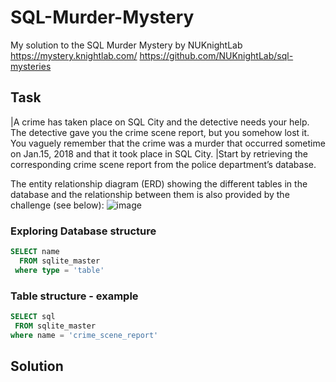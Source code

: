 # SQL-Murder-Mystery
My solution to the SQL Murder Mystery by NUKnightLab 
https://mystery.knightlab.com/
https://github.com/NUKnightLab/sql-mysteries

## Task

|A crime has taken place on SQL City and the detective needs your help. The detective gave you the crime scene report, but you somehow lost it. You vaguely remember that the crime was a ​murder​ that occurred sometime on ​Jan.15, 2018​ and that it took place in ​SQL City​. 
|Start by retrieving the corresponding crime scene report from the police department’s database.


The entity relationship diagram (ERD) showing the different tables in the database and the relationship between them is also provided by the challenge (see below):
![image](https://github.com/Camilla82/SQL-Murder-Mystery/assets/126681504/bad1658e-d5be-4a5b-bf83-2392b419298f)



### Exploring Database structure

``` sql
SELECT name 
  FROM sqlite_master
 where type = 'table'
```

### Table structure - example
 ```sql
SELECT sql 
  FROM sqlite_master
 where name = 'crime_scene_report'
```


## Solution
